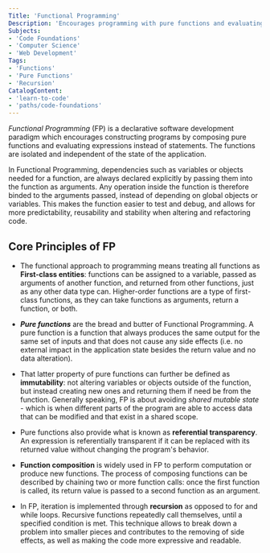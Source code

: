 ```yaml
---
Title: 'Functional Programming'
Description: 'Encourages programming with pure functions and evaluating expressions instead of statements.'
Subjects:
- 'Code Foundations'
- 'Computer Science'
- 'Web Development'
Tags:
- 'Functions'
- 'Pure Functions'
- 'Recursion'
CatalogContent:
- 'learn-to-code'
- 'paths/code-foundations'
---
```


_Functional Programming_ (FP) is a declarative software development paradigm which encourages constructing programs by composing pure functions and evaluating expressions instead of statements. The functions are isolated and independent of the state of the application. 

In Functional Programming, dependencies such as variables or objects needed for a function, are always declared explicitly by passing them into the function as arguments. Any operation inside the function is therefore binded to the arguments passed, instead of depending on global objects or variables. This makes the function easier to test and debug, and allows for more predictability, reusability and stability when altering and refactoring code.

## Core Principles of FP

- The functional approach to programming means treating all functions as **First-class entities**: functions can be assigned to a variable, passed as arguments of another function, and returned from other functions, just as any other data type can. Higher-order functions are a type of first-class functions, as they can take functions as arguments, return a function, or both.

- ***Pure functions*** are the bread and butter of Functional Programming. A pure function is a function that always produces the same output for the same set of inputs and that does not cause any side effects (i.e. no external impact in the application state besides the return value and no data alteration).

- That latter property of pure functions can further be defined as **immutability**: not altering variables or objects outside of the function, but instead creating new ones and returning them if need be from the function. Generally speaking, FP is about avoiding _shared mutable state_ - which is when different parts of the program are able to access data that can be modified and that exist in a shared scope.

- Pure functions also provide what is known as **referential transparency**. An expression is referentially transparent if it can be replaced with its returned value without changing the program's behavior. 

- **Function composition** is widely used in FP to perform computation or produce new functions. The process of composing functions can be described by chaining two or more function calls: once the first function is called, its return value is passed to a second function as an argument.

- In FP, iteration is implemented through **recursion** as opposed to for and while loops. Recursive functions repeatedly call themselves, until a specified condition is met. This technique allows to break down a problem into smaller pieces and contributes to the removing of side effects, as well as making the code more expressive and readable.